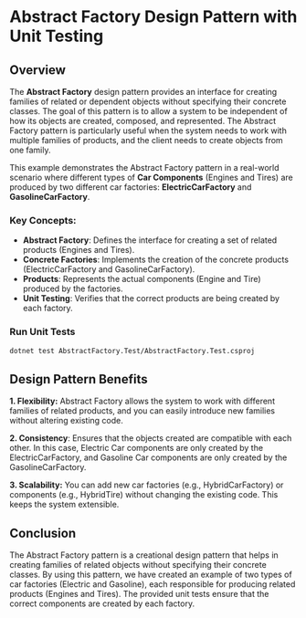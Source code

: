 # Abstract Factory Design Pattern with Unit Testing

## Overview

The **Abstract Factory** design pattern provides an interface for creating families of related or dependent objects without specifying their concrete classes. The goal of this pattern is to allow a system to be independent of how its objects are created, composed, and represented. The Abstract Factory pattern is particularly useful when the system needs to work with multiple families of products, and the client needs to create objects from one family.

This example demonstrates the Abstract Factory pattern in a real-world scenario where different types of **Car Components** (Engines and Tires) are produced by two different car factories: **ElectricCarFactory** and **GasolineCarFactory**.

### Key Concepts:
- **Abstract Factory**: Defines the interface for creating a set of related products (Engines and Tires).
- **Concrete Factories**: Implements the creation of the concrete products (ElectricCarFactory and GasolineCarFactory).
- **Products**: Represents the actual components (Engine and Tire) produced by the factories.
- **Unit Testing**: Verifies that the correct products are being created by each factory.

### Run Unit Tests

```bash
dotnet test AbstractFactory.Test/AbstractFactory.Test.csproj
```

## Design Pattern Benefits

**1. Flexibility:**
    Abstract Factory allows the system to work with different families of related products, and you can easily introduce new families without altering existing code.

**2. Consistency**:
    Ensures that the objects created are compatible with each other. In this case, Electric Car components are only created by the ElectricCarFactory, and Gasoline Car components are only created by the GasolineCarFactory.

**3. Scalability:**
    You can add new car factories (e.g., HybridCarFactory) or components (e.g., HybridTire) without changing the existing code. This keeps the system extensible.

## Conclusion

The Abstract Factory pattern is a creational design pattern that helps in creating families of related objects without specifying their concrete classes. By using this pattern, we have created an example of two types of car factories (Electric and Gasoline), each responsible for producing related products (Engines and Tires). The provided unit tests ensure that the correct components are created by each factory.